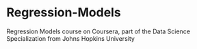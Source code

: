 # Regression-Models
Regression Models course on Coursera, part of the Data Science Specialization from Johns Hopkins University
